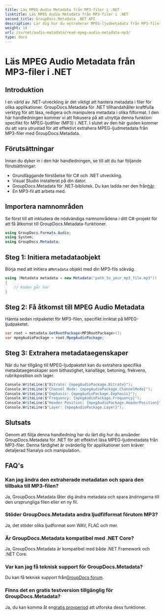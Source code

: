```yaml
---
title: Läs MPEG Audio Metadata från MP3-filer i .NET
linktitle: Läs MPEG Audio Metadata från MP3-filer i .NET
second_title: GroupDocs.Metadata .NET API
description: Lär dig hur du extraherar MPEG-ljudmetadata från MP3-filer i .NET med GroupDocs.Metadata. Förbättra dina filanalysmöjligheter.
weight: 14
url: /sv/net/audio-metadata/read-mpeg-audio-metadata-mp3/
type: docs
---
```

# Läs MPEG Audio Metadata från MP3-filer i .NET

## Introduktion
I en värld av .NET-utveckling är det viktigt att hantera metadata i filer för olika applikationer. GroupDocs.Metadata för .NET tillhandahåller kraftfulla verktyg för att läsa, redigera och manipulera metadata i olika filformat. I den här handledningen kommer vi att fokusera på att utnyttja denna funktion specifikt för MPEG-ljudfiler (MP3) i .NET. I slutet av den här guiden kommer du att vara utrustad för att effektivt extrahera MPEG-ljudmetadata från MP3-filer med GroupDocs.Metadata.
## Förutsättningar
Innan du dyker in i den här handledningen, se till att du har följande förutsättningar:
- Grundläggande förståelse för C# och .NET utveckling.
- Visual Studio installerat på din dator.
-  GroupDocs.Metadata för .NET-bibliotek. Du kan ladda ner den från[här](https://releases.groupdocs.com/metadata/net/).
- En MP3-fil att arbeta med.
## Importera namnområden
Se först till att inkludera de nödvändiga namnområdena i ditt C#-projekt för att få åtkomst till GroupDocs.Metadata-funktioner.
```csharp
using GroupDocs.Formats.Audio;
using System;
using GroupDocs.Metadata;
```
## Steg 1: Initiera metadataobjekt
 Börja med att initiera a`Metadata` objekt med din MP3-fils sökväg.
```csharp
using (Metadata metadata = new Metadata("path_to_your_mp3_file.mp3"))
{
    // Koden går här
}
```
## Steg 2: Få åtkomst till MPEG Audio Metadata
Hämta sedan rotpaketet för MP3-filen, specifikt inriktat på MPEG-ljudpaketet.
```csharp
var root = metadata.GetRootPackage<MP3RootPackage>();
var mpegAudioPackage = root.MpegAudioPackage;
```
## Steg 3: Extrahera metadataegenskaper
När du har tillgång till MPEG-ljudpaketet kan du extrahera specifika metadataegenskaper som bithastighet, kanalläge, betoning, frekvens, rubrikposition och lager.
```csharp
Console.WriteLine($"Bitrate: {mpegAudioPackage.Bitrate}");
Console.WriteLine($"Channel Mode: {mpegAudioPackage.ChannelMode}");
Console.WriteLine($"Emphasis: {mpegAudioPackage.Emphasis}");
Console.WriteLine($"Frequency: {mpegAudioPackage.Frequency}");
Console.WriteLine($"Header Position: {mpegAudioPackage.HeaderPosition}");
Console.WriteLine($"Layer: {mpegAudioPackage.Layer}");
```
## Slutsats
Genom att följa denna handledning har du lärt dig hur du använder GroupDocs.Metadata för .NET för att effektivt läsa MPEG-ljudmetadata från MP3-filer. Denna färdighet är ovärderlig för applikationer som kräver detaljerad filanalys och manipulation.

## FAQ's
### Kan jag ändra den extraherade metadatan och spara den tillbaka till MP3-filen?
Ja, GroupDocs.Metadata låter dig ändra metadata och spara ändringarna till den ursprungliga filen eller en ny fil.
### Stöder GroupDocs.Metadata andra ljudfilformat förutom MP3?
Ja, det stöder olika ljudformat som WAV, FLAC och mer.
### Är GroupDocs.Metadata kompatibel med .NET Core?
Ja, GroupDocs.Metadata är kompatibel med både .NET Framework och .NET Core.
### Var kan jag få teknisk support för GroupDocs.Metadata?
 Du kan få teknisk support från[GroupDocs forum](https://forum.groupdocs.com/c/metadata/14).
### Finns det en gratis testversion tillgänglig för GroupDocs.Metadata?
 Ja, du kan komma åt en[gratis provperiod](https://releases.groupdocs.com/) att utforska dess funktioner.